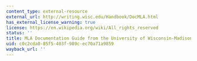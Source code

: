 ```yaml
---
content_type: external-resource
external_url: http://writing.wisc.edu/Handbook/DocMLA.html
has_external_license_warning: true
license: https://en.wikipedia.org/wiki/All_rights_reserved
status: ''
title: MLA Documentation Guide from the University of Wisconsin-Madison
uid: c0c2cda0-85f5-403f-989c-ec70a71a9859
wayback_url: ''
---
```

